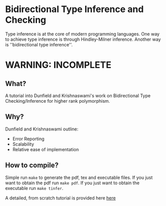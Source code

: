 # Bidirectional Type Inference and Checking 
Type inference is at the core of modern programming languages. 
One way to achieve type inference is through Hindley-Milner inference. 
Another way is ''bidirectional type inference''. 
# WARNING: INCOMPLETE

## What? 
A tutorial into Dunfield and Krishnaswami's work on Bidirectional Type Checking/Inference for higher rank polymorphism. 

## Why?
Dunfield and Krishnaswami outline:
  * Error Reporting
  * Scalability 
  * Relative ease of implementation

## How to compile?
Simple run `make` to generate the pdf, tex and executable files. 
If you just want to obtain the pdf run `make pdf`. 
If you just want to obtain the executable run `make tinfer`.

A detailed, from scratch tutorial is provided here [here](./eval.pdf)
